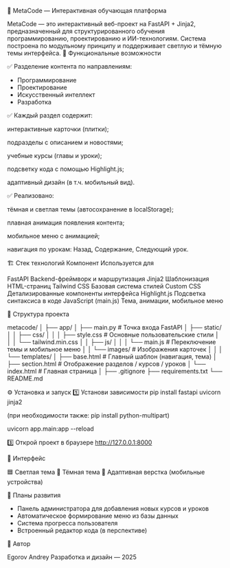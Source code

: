 📘 MetaCode — Интерактивная обучающая платформа

MetaCode — это интерактивный веб-проект на FastAPI + Jinja2, предназначенный для структурированного обучения программированию, проектированию и ИИ-технологиям.
Система построена по модульному принципу и поддерживает светлую и тёмную темы интерфейса.
🚀 Функциональные возможности

✅ Разделение контента по направлениям:

- Программирование
- Проектирование
- Искусственный интеллект
- Разработка

✅ Каждый раздел содержит:

интерактивные карточки (плитки);

подразделы с описанием и новостями;

учебные курсы (главы и уроки);

подсветку кода с помощью Highlight.js;

адаптивный дизайн (в т.ч. мобильный вид).

✅ Реализовано:

тёмная и светлая темы (автосохранение в localStorage);

плавная анимация появления контента;

мобильное меню с анимацией;

навигация по урокам: Назад, Содержание, Следующий урок.

🏗️ Стек технологий
Компонент	                                          Используется для

FastAPI	                                              Backend-фреймворк и маршрутизация
Jinja2	                                              Шаблонизация HTML-страниц
Tailwind CSS	                                      Базовая система стилей
Custom CSS	                                          Детализированные компоненты интерфейса
Highlight.js	                                      Подсветка синтаксиса в коде
JavaScript (main.js)	                              Тема, анимации, мобильное меню

📂 Структура проекта

metacode/
│
├── app/
│   ├── main.py                 # Точка входа FastAPI
│   ├── static/
│   │   ├── css/
│   │   │   ├── style.css       # Основные пользовательские стили
│   │   │   └── tailwind.min.css
│   │   ├── js/
│   │   │   └── main.js         # Переключение темы и мобильное меню
│   │   └── images/             # Изображения карточек
│   │
│   └── templates/
│       ├── base.html           # Главный шаблон (навигация, тема)
│       ├── section.html        # Отображение разделов / курсов / уроков
│       └── index.html          # Главная страница
│
├── .gitignore
├── requirements.txt
└── README.md

⚙️ Установка и запуск
1️⃣ Установи зависимости
pip install fastapi uvicorn jinja2

(при необходимости также: pip install python-multipart)

uvicorn app.main:app --reload

3️⃣ Открой проект в браузере
http://127.0.0.1:8000

🎨 Интерфейс

🟦 Светлая тема
🌙 Тёмная тема
📱 Адаптивная верстка (мобильные устройства)


🔧 Планы развития

 * Панель администратора для добавления новых курсов и уроков
 * Автоматическое формирование меню из базы данных
 * Система прогресса пользователя
 * Встроенный редактор кода (в перспективе)

 👤 Автор

Egorov Andrey
Разработка и дизайн — 2025
